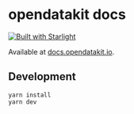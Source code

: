 # opendatakit docs

[![Built with Starlight](https://astro.badg.es/v2/built-with-starlight/tiny.svg)](https://starlight.astro.build)

Available at [docs.opendatakit.io](https://docs.opendatakit.io).

## Development

```
yarn install
yarn dev
```

